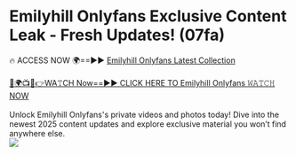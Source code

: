 # Emilyhill Onlyfans Exclusive Content Leak - Fresh Updates! (07fa)

🔥 ACCESS NOW 🌍==►► <a href="https://tinyurl.com/kvy9nzfs" rel="nofollow">Emilyhill Onlyfans Latest Collection</a>
<br><br>
[🔴🌍📺📱👉WA𝚃CH Now==►► CLICK HERE TO Emilyhill Onlyfans 𝚆𝙰𝚃𝙲𝙷 NOW](https://tinyurl.com/kvy9nzfs)
<br><br>
Unlock Emilyhill Onlyfans's private videos and photos today! Dive into the newest 2025 content updates and explore exclusive material you won’t find anywhere else.
<br>
<a href="https://tinyurl.com/kvy9nzfs" rel="nofollow" data-target="animated-image.originalLink"><img src="https://camo.githubusercontent.com/8a4f000d20f83aca3bf7ec5f350d767afa0574a8a352519fd8cfa583a6f93a33/68747470733a2f2f692e696d6775722e636f6d2f644a486b345a712e676966" data-canonical-src="https://i.imgur.com/dJHk4Zq.gif" style="max-width: 100%; display: inline-block;" data-target="animated-image.originalImage"></a>
<br>
